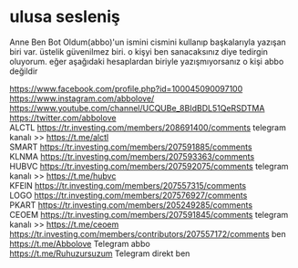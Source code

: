 # ulusa sesleniş

Anne Ben Bot Oldum(abbo)'un ismini cismini kullanıp başkalarıyla yazışan biri var. üstelik güvenilmez biri. o kişyi ben sanacaksınız diye tedirgin oluyorum. eğer aşağıdaki hesaplardan biriyle yazışmıyorsanız o kişi abbo değildir

https://www.facebook.com/profile.php?id=100045090097100 <br> https://www.instagram.com/abbolove/ <br> https://www.youtube.com/channel/UCQUBe_8BIdBDL51QeRSDTMA <br> https://twitter.com/abbolove <br>  ALCTL https://tr.investing.com/members/208691400/comments telegram kanalı >> https://t.me/alctl <br> SMART https://tr.investing.com/members/207591885/comments <br>  KLNMA https://tr.investing.com/members/207593363/comments <br>  HUBVC https://tr.investing.com/members/207592075/comments telegram kanalı >> https://t.me/hubvc<br>  KFEIN https://tr.investing.com/members/207557315/comments <br>  LOGO https://tr.investing.com/members/207576927/comments <br>  PKART https://tr.investing.com/members/205249285/comments <br>  CEOEM https://tr.investing.com/members/207591845/comments telegram kanalı >> https://t.me/ceoem<br>  https://tr.investing.com/members/contributors/207557172/comments  ben <br> https://t.me/Abbolove Telegram abbo <br> https://t.me/Ruhuzursuzum Telegram direkt ben
